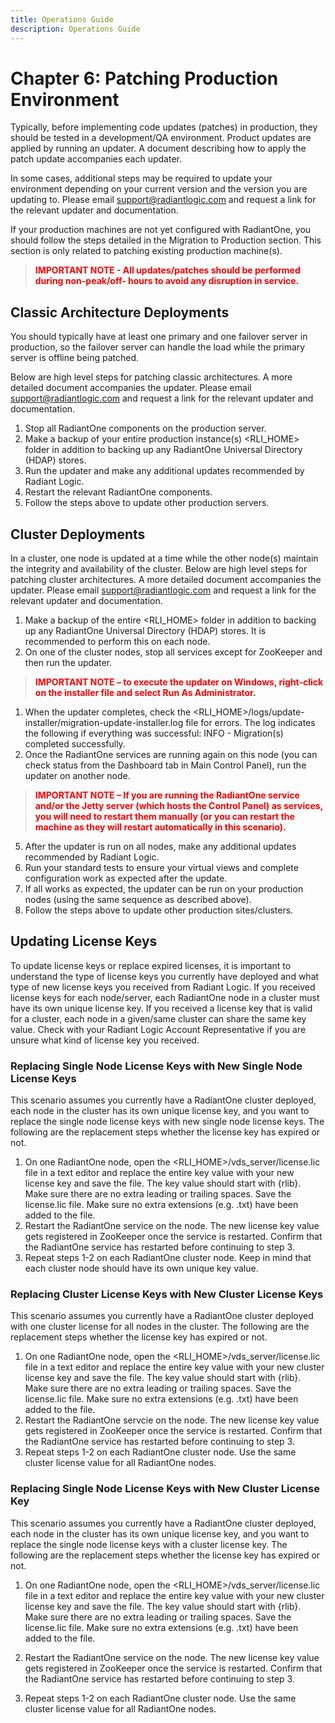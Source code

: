 ```yaml
---
title: Operations Guide
description: Operations Guide
---
```


# Chapter 6: Patching Production Environment

Typically, before implementing code updates (patches) in production, they should be tested in a development/QA environment. Product updates are applied by running an updater. A document describing how to apply the patch update accompanies each updater.

In some cases, additional steps may be required to update your environment depending on your current version and the version you are updating to. Please email support@radiantlogic.com and request a link for the relevant updater and documentation.

If your production machines are not yet configured with RadiantOne, you should follow the steps detailed in the Migration to Production section. This section is only related to patching existing production machine(s).

><span style="color:red">**IMPORTANT NOTE - All updates/patches should be performed during non-peak/off- hours to avoid any disruption in service.**

## Classic Architecture Deployments

You should typically have at least one primary and one failover server in production, so the failover server can handle the load while the primary server is offline being patched.

Below are high level steps for patching classic architectures. A more detailed document accompanies the updater. Please email support@radiantlogic.com and request a link for the relevant updater and documentation.

1. Stop all RadiantOne components on the production server.
2. Make a backup of your entire production instance(s) <RLI_HOME> folder in addition to
    backing up any RadiantOne Universal Directory (HDAP) stores.
3. Run the updater and make any additional updates recommended by Radiant Logic.
4. Restart the relevant RadiantOne components.
5. Follow the steps above to update other production servers.

## Cluster Deployments

In a cluster, one node is updated at a time while the other node(s) maintain the integrity and availability of the cluster. Below are high level steps for patching cluster architectures. A more detailed document accompanies the updater. Please email support@radiantlogic.com and
request a link for the relevant updater and documentation.

1. Make a backup of the entire <RLI_HOME> folder in addition to backing up any RadiantOne Universal Directory (HDAP) stores. It is recommended to perform this on each node.
2. On one of the cluster nodes, stop all services except for ZooKeeper and then run the updater.

><span style="color:red">**IMPORTANT NOTE – to execute the updater on Windows, right-click on the installer file
and select Run As Administrator.**

1. When the updater completes, check the <RLI_HOME>/logs/update-installer/migration-update-installer.log file for errors. The log indicates the following if everything was successful:
    INFO - Migration(s) completed successfully.
2. Once the RadiantOne services are running again on this node (you can check status from the Dashboard tab in Main Control Panel), run the updater on another node.

><span style="color:red">**IMPORTANT NOTE **–** If you are running the RadiantOne service and/or the Jetty server
(which hosts the Control Panel) as services, you will need to restart them manually (or you can restart the machine as they will restart automatically in this scenario).**
5. After the updater is run on all nodes, make any additional updates recommended by Radiant Logic.
6. Run your standard tests to ensure your virtual views and complete configuration work as expected after the update.
7. If all works as expected, the updater can be run on your production nodes (using the same sequence as described above).
8. Follow the steps above to update other production sites/clusters.

## Updating License Keys

To update license keys or replace expired licenses, it is important to understand the type of license keys you currently have deployed and what type of new license keys you received from Radiant Logic. If you received license keys for each node/server, each RadiantOne node in a cluster must have its own unique license key. If you received a license key that is valid for a cluster, each node in a given/same cluster can share the same key value. Check with your Radiant Logic Account Representative if you are unsure what kind of license key you received.

### Replacing Single Node License Keys with New Single Node License Keys

This scenario assumes you currently have a RadiantOne cluster deployed, each node in the cluster has its own unique license key, and you want to replace the single node license keys
with new single node license keys. The following are the replacement steps whether the license key has expired or not.


1. On one RadiantOne node, open the <RLI_HOME>/vds_server/license.lic file in a text editor and replace the entire key value with your new license key and save the file. The key value should start with {rlib}. Make sure there are no extra leading or trailing spaces. Save the license.lic file. Make sure no extra extensions (e.g. .txt) have been added to the file.
2. Restart the RadiantOne service on the node. The new license key value gets registered in ZooKeeper once the service is restarted. Confirm that the RadiantOne service has restarted before continuing to step 3.
3. Repeat steps 1-2 on each RadiantOne cluster node. Keep in mind that each cluster node
    should have its own unique key value.

### Replacing Cluster License Keys with New Cluster License Keys

This scenario assumes you currently have a RadiantOne cluster deployed with one cluster
license for all nodes in the cluster. The following are the replacement steps whether the license
key has expired or not.

1. On one RadiantOne node, open the <RLI_HOME>/vds_server/license.lic file in a text editor and replace the entire key value with your new cluster license key and save the file. The key value should start with {rlib}. Make sure there are no extra leading or trailing spaces. Save the license.lic file. Make sure no extra extensions (e.g. .txt) have been added to the file.
2. Restart the RadiantOne servcie on the node. The new license key value gets registered in ZooKeeper once the service is restarted. Confirm that the RadiantOne service has restarted before continuing to step 3.
3. Repeat steps 1-2 on each RadiantOne cluster node. Use the same cluster license value for all RadiantOne nodes.

### Replacing Single Node License Keys with New Cluster License Key

This scenario assumes you currently have a RadiantOne cluster deployed, each node in the cluster has its own unique license key, and you want to replace the single node license keys
with a cluster license key. The following are the replacement steps whether the license key has expired or not.

1. On one RadiantOne node, open the <RLI_HOME>/vds_server/license.lic file in a text editor and replace the entire key value with your new cluster license key and save the file. The key value should start with {rlib}. Make sure there are no extra leading or trailing spaces. Save the license.lic file. Make sure no extra extensions (e.g. .txt) have been added to the file.
2. Restart the RadiantOne service on the node. The new license key value gets registered in ZooKeeper once the service is restarted. Confirm that the RadiantOne service has
restarted before continuing to step 3.

3. Repeat steps 1-2 on each RadiantOne cluster node. Use the same cluster license value for all RadiantOne nodes.